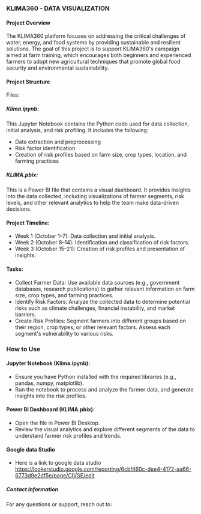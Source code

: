 ### KLIMA360 - DATA VISUALIZATION
#### Project Overview
The KLIMA360 platform focuses on addressing the critical challenges of water, energy, and food systems by providing sustainable and resilient solutions. The goal of this project is to support KLIMA360's campaign aimed at farm training, which encourages both beginners and experienced farmers to adopt new agricultural techniques that promote global food security and environmental sustainability.


#### Project Structure
Files:

##### Klima.ipynb: 
This Jupyter Notebook contains the Python code used for data collection, initial analysis, and risk profiling. It includes the following:

- Data extraction and preprocessing
- Risk factor identification
- Creation of risk profiles based on farm size, crop types, location, and farming practices

##### KLIMA.pbix: 
This is a Power BI file that contains a visual dashboard. It provides insights into the data collected, including visualizations of farmer segments, risk levels, and other relevant analytics to help the team make data-driven decisions. 

#### Project Timeline:
- Week 1 (October 1–7): Data collection and initial analysis.
- Week 2 (October 8–14): Identification and classification of risk factors.
- Week 3 (October 15–21): Creation of risk profiles and presentation of insights.


#### Tasks:
- Collect Farmer Data: Use available data sources (e.g., government databases, research publications) to gather relevant information on farm size, crop types, and farming practices.
- Identify Risk Factors: Analyze the collected data to determine potential risks such as climate challenges, financial instability, and market barriers.
- Create Risk Profiles: Segment farmers into different groups based on their region, crop types, or other relevant factors. Assess each segment's vulnerability to various risks.



### How to Use
#### Jupyter Notebook (Klima.ipynb):

- Ensure you have Python installed with the required libraries (e.g., pandas, numpy, matplotlib).
- Run the notebook to process and analyze the farmer data, and generate insights into the risk profiles.

#### Power BI Dashboard (KLIMA.pbix):

- Open the file in Power BI Desktop.
- Review the visual analytics and explore different segments of the data to understand farmer risk profiles and trends.

#### Google data Studio 
 - Here is a link to google data studio https://lookerstudio.google.com/reporting/6cbf460c-dee4-4172-aa66-6773d9e2df5e/page/CIVSE/edit


##### Contact Information
For any questions or support, reach out to:

<Brian Kipkemboi>
